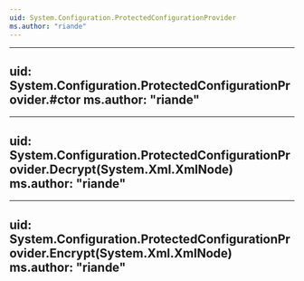 ```yaml
---
uid: System.Configuration.ProtectedConfigurationProvider
ms.author: "riande"
---
```


---
uid: System.Configuration.ProtectedConfigurationProvider.#ctor
ms.author: "riande"
---

---
uid: System.Configuration.ProtectedConfigurationProvider.Decrypt(System.Xml.XmlNode)
ms.author: "riande"
---

---
uid: System.Configuration.ProtectedConfigurationProvider.Encrypt(System.Xml.XmlNode)
ms.author: "riande"
---

